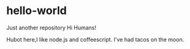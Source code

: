 # hello-world
Just another repository
Hi Humans!

Hubot here,I like node.js and coffeescript.
I've had tacos on the moon.
